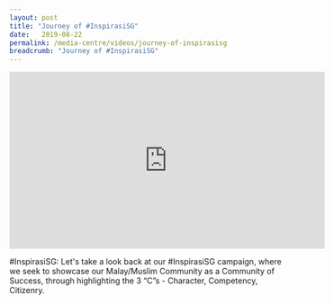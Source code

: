 ```yaml
---
layout: post
title: "Journey of #InspirasiSG"
date:   2019-08-22
permalink: /media-centre/videos/journey-of-inspirasisg
breadcrumb: "Journey of #InspirasiSG"
---
```


<div class="bp-youtube">
 <iframe width="560" height="315" src="https://www.youtube.com/embed/SKLDLNlYg8Q" frameborder="0" allow="accelerometer; autoplay; encrypted-media; gyroscope; picture-in-picture" allowfullscreen></iframe>
 </div>
 
#InspirasiSG: Let's take a look back at our #InspirasiSG campaign, where we seek to showcase our Malay/Muslim Community as a Community of Success, through highlighting the 3 “C”s - Character, Competency, Citizenry.
